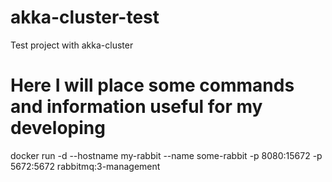 # akka-cluster-test
Test project with akka-cluster

# Here I will place some commands and information useful for my developing

docker run -d --hostname my-rabbit --name some-rabbit -p 8080:15672 -p 5672:5672 rabbitmq:3-management

